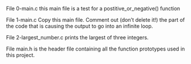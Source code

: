 File 0-main.c this main file is a test for a postitive_or_negative() function

File 1-main.c Copy this main file. Comment out (don’t delete it!) the part of the code that is causing the output to go into an infinite loop.

File 2-largest_number.c prints the largest of three integers.

File main.h is the header file containing all the function prototypes used in this project.
